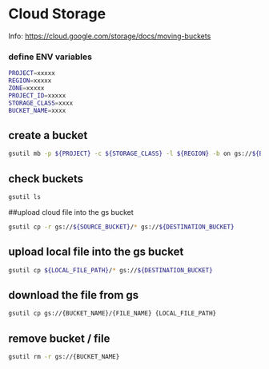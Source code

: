 # Cloud Storage
Info: https://cloud.google.com/storage/docs/moving-buckets

### define ENV variables
```bash
PROJECT=xxxxx
REGION=xxxxx
ZONE=xxxxx
PROJECT_ID=xxxxx
STORAGE_CLASS=xxxx
BUCKET_NAME=xxxx
```

## create a bucket
```bash
gsutil mb -p ${PROJECT} -c ${STORAGE_CLASS} -l ${REGION} -b on gs://${BUCKET_NAME}
```
## check buckets
```bash
gsutil ls
```

##upload cloud file into the gs bucket
```bash
gsutil cp -r gs://${SOURCE_BUCKET}/* gs://${DESTINATION_BUCKET}
```

## upload local file into the gs bucket
```bash
gsutil cp ${LOCAL_FILE_PATH}/* gs://${DESTINATION_BUCKET}
```

## download the file from gs
```bash
gsutil cp gs://{BUCKET_NAME}/{FILE_NAME} {LOCAL_FILE_PATH}
```

## remove bucket / file
```bash
gsutil rm -r gs://{BUCKET_NAME}
```